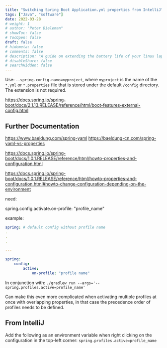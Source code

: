 ```yaml
---
title: "Switching Spring Boot Application.yml properties from IntelliJ"
tags: ["Java", "software"]
date: 2022-03-28
# weight: 1
# author: "Peter Dieleman"
# showToc: false
# TocOpen: false
draft: false
# hidemeta: false
# comments: false
# description: "A guide on extending the battery life of your linux laptop"
# disableShare: false
# searchHidden: false
---
```


Use: `--spring.config.name=myproject`,
where `myproject` is the name of the `*.yml` or `*.properties` file that is stored under the default `/config` directory.
The extension is not required.

<https://docs.spring.io/spring-boot/docs/2.1.13.RELEASE/reference/html/boot-features-external-config.html>

## Further Documentation

<https://www.baeldung.com/spring-yaml>
<https://baeldung-cn.com/spring-yaml-vs-properties>

<https://docs.spring.io/spring-boot/docs/1.0.1.RELEASE/reference/html/howto-properties-and-configuration.html>

<https://docs.spring.io/spring-boot/docs/1.0.1.RELEASE/reference/html/howto-properties-and-configuration.html#howto-change-configuration-depending-on-the-environment>

need:

spring.config.activate.on-profile: "profile_name"

example:

```yaml
spring: # default config without profile name
.
.
.

---

spring:
    config:
        active:
            on-profile: "profile name"
```

In conjunction with: `./gradlew run --args='--spring.profiles.active=profile_name'`

Can make this even more complicated when activating multiple profiles at once with overlapping properties, in that case the precedence order of profiles needs to be defined.

## From IntelliJ

Add the following as an environment variable when right clicking on the configuration in the top-left corner: `spring.profiles.active=profile_name` 